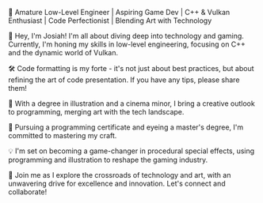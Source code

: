 🔧 Amature Low-Level Engineer | Aspiring Game Dev | C++ & Vulkan Enthusiast | Code Perfectionist | Blending Art with Technology

👋 Hey, I'm Josiah! I'm all about diving deep into technology and gaming. Currently, I'm honing my skills in low-level engineering, focusing on C++ and the dynamic world of Vulkan.

🛠️ Code formatting is my forte - it's not just about best practices, but about refining the art of code presentation. If you have any tips, please share them!

🎨 With a degree in illustration and a cinema minor, I bring a creative outlook to programming, merging art with the tech landscape.

📜 Pursuing a programming certificate and eyeing a master's degree, I'm committed to mastering my craft.

💡 I'm set on becoming a game-changer in procedural special effects, using programming and illustration to reshape the gaming industry.

🌟 Join me as I explore the crossroads of technology and art, with an unwavering drive for excellence and innovation. Let's connect and collaborate!
